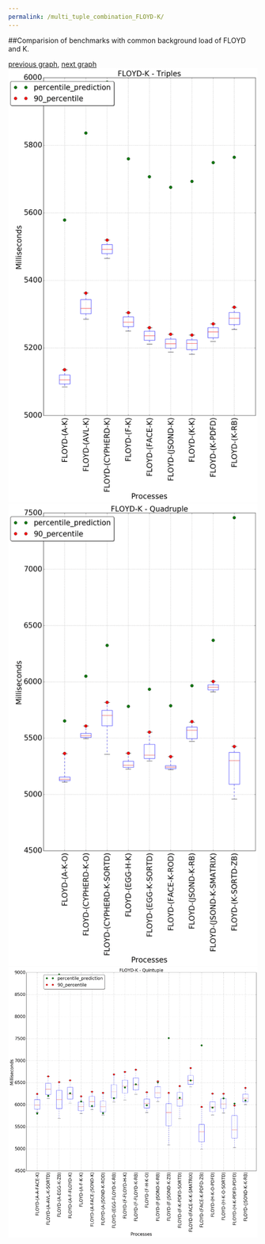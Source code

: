 ```yaml
---
permalink: /multi_tuple_combination_FLOYD-K/
---
```


##Comparision of benchmarks with common background load of FLOYD and K.

[previous graph](../multi_tuple_combination_FLOYD-JSOND/), [next graph](../multi_tuple_combination_FLOYD-O/)
![graph figure](./images/triple/FLOYD/FLOYD-K_box.png)![graph figure](./images/quadruple/FLOYD/FLOYD-K_box.png)![graph figure](./images/quintuple/FLOYD/FLOYD-K_box.png)